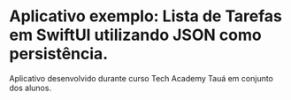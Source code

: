 # Aplicativo exemplo: Lista de Tarefas em SwiftUI utilizando JSON como persistência.

Aplicativo desenvolvido durante curso Tech Academy Tauá em conjunto dos alunos.
